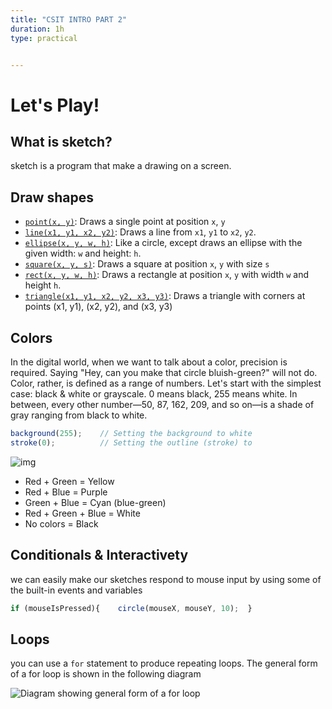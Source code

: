 ```yaml
---
title: "CSIT INTRO PART 2"
duration: 1h
type: practical


---
```


# Let's Play!

## What is sketch?

sketch is a program that make a drawing on a screen.

## Draw shapes

- [`point(x, y)`](https://p5js.org/reference/#/p5/point): Draws a single point at position `x`, `y`
- [`line(x1, y1, x2, y2)`](https://p5js.org/reference/#/p5/line): Draws a line from `x1`, `y1` to `x2`, `y2`.
- [`ellipse(x, y, w, h)`](https://p5js.org/reference/#/p5/ellipse): Like a circle, except draws an ellipse with the given width: `w` and height: `h`.
- [`square(x, y, s)`](https://p5js.org/reference/#/p5/square): Draws a square at position `x`, `y` with size `s`
- [`rect(x, y, w, h)`](https://p5js.org/reference/#/p5/rect): Draws a rectangle at position `x`, `y` with width `w` and height `h`.
- [`triangle(x1, y1, x2, y2, x3, y3)`](https://p5js.org/reference/#/p5/triangle): Draws a triangle with corners at points (x1, y1), (x2, y2), and (x3, y3)

## Colors

In the digital world, when we want to talk about a color, precision is  required. Saying "Hey, can you make that circle bluish-green?" will not  do. Color, rather, is defined as a range of numbers. Let's start with  the simplest case: black & white or grayscale. 0 means black, 255  means white. In between, every other number—50, 87, 162, 209, and so  on—is a shade of gray ranging from black to white. 

```javascript
background(255);    // Setting the background to white
stroke(0);          // Setting the outline (stroke) to 
```

![img](https://p5js.org/assets/learn/color/rgb.jpg)

- Red + Green = Yellow
- Red + Blue = Purple
- Green + Blue = Cyan (blue-green)
- Red + Green + Blue = White
- No colors = Black

## Conditionals & Interactivety

we can easily make our sketches respond to mouse input by using some of the built-in events and variables

```js
if (mouseIsPressed){    circle(mouseX, mouseY, 10);  }
```

## Loops

you can use a `for` statement to produce repeating loops. The general form of a for loop is shown in the following diagram

![Diagram showing general form of a for loop](https://awarua.github.io/creative-coding/tutorials/tut03/images/Slide12.png)

